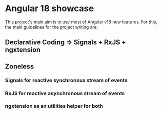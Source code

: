 # Angular 18 showcase

This project's main aim is to use most of Angular v18 new features. For this, the main guidelines for the project writing are:

## Declarative Coding => Signals + RxJS + ngxtension
## Zoneless

### Signals for reactive synchronous stream of events
### RxJS for reactive asynchronous stream of events
### ngxtension as an utilities helper for both